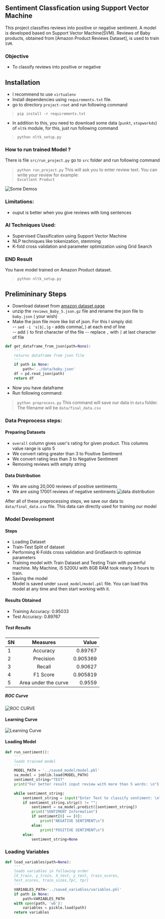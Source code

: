 ## Sentiment Classfication using Support Vector Machine
This project classifies reviews into positive or negative sentiment. A model is developed based on Support Vector Machine(SVM). Reviews of Baby products, obtained from [Amazon Product Reviews Dataset], is used to train `SVM`. 
### Objective
- To classify reviews into positive or negative

## Installation
* I recommend to use `virtualenv`
* Install dependencies using `requirements.txt` file. 
* go to directory `project-root` and run following command
>`pip install -r requirements.txt`
* In addition to this, you need to download some data (`punkt`, `stopworkds`) of `nltk` module, for this, just run following command
>`python nltk_setup.py`
### How to run trained Model ?

There is file `src/run_project.py` go to `src` folder and run following command
>`python run_project.py`
This will ask you to enter review text. You can write your review for example:  
>`Excellent Product`

![Some Demos]('../images/run_demo.png')

### Limitations:
- ouput is better when you give reviews with long sentences

### AI Techniques Used:
- Supervised Classification using Support Vector Machine
- NLP techniques like tokenization, stemming
- K-fold cross validation and parameter optimization using Grid Search
### END Result
You have model trained on Amazon Product dataset.
>`python nltk_setup.py`
## Prelimininary Steps
* Download dataset from [amazon dataset page](http://jmcauley.ucsd.edu/data/amazon/)
* unzip the `reviews_Baby_5.json.gz` file and rename the json file to
  `baby.json` ( your wish)
* Make the json file more like list of json. For this I simply did:  
-- `sed -i 's|$|,|g` - adds comma(`,`) at each end of line  
-- add `[` to first character of the file
-- replace `,` with `]` at last character of file
```python
def get_dataframe_from_json(path=None):
    '''
    returns dataframe from json file
    '''
    if path is None:
        path='../data/baby.json'
    df = pd.read_json(path)
    return df
```
* Now you have dataframe
* Run following command:  
>`python preprocess.py`
This command will save our data in `data` folder. The filename will be `data/final_data.csv`
### Data Preprocess steps:
#### Preparing Datasets
- `overall` column gives user's rating for given product. This columns value range is upto 5
- We convert rating greater than 3 to Positive Sentiment
- We convert rating less than 3 to Negative Sentiment
- Removing reviews with empty string
#### Data Distribution
- We are using 20,000 reviews of positive sentiments
- We are using 17001 reviews of negative sentiments
![data distribution](./images/data_distribution.png) 

After all of these preprocessing steps, we save our data to `data/final_data.csv` file. This data can directly used for training our model
### Model Development 
#### Steps #### 
- Loading Dataset  
- Train-Test Split of dataset
- Performing K-Folds cross validation and GridSearch to optimize parameters
- Training model with Train Dataset and Testing
Train with powerful machine. My Machine, i5 5200U with 8GB RAM took nearly 3 hours to train.
- Saving the model  
Model is saved under `saved_model/model.pkl` file. You can load this model at any time and then start working with it.

#### Results Obtained
- Training Accuracy: 0.95033
- Test Accuracy: 0.89767
##### Test Results
| SN  | Measures           | Value  |
| --- |:-------------:| -----:|
| 1 |  Accuracy  | 0.89767 |
| 2 | Precision      |    0.905369 |
| 3 | Recall    |    0.90627 |
| 4 | F1 Score |  0.905819 |
| 5 | Area under the curve | 0.9559 |

##### ROC Curve
![ROC CURVE](./images/roc.png)

#### Learning Curve
![Learning Curve](./images/learningcurve.png)

#### Loading Model
```python
def run_sentiment():
    '''
    loads trained model
    '''
    MODEL_PATH = '../saved_model/model.pkl'
    sa_model = joblib.load(MODEL_PATH)
    sentiment_string="TEST"
    print("For better result input review with more than 5 words: \n")
    
    while sentiment_string:
        sentiment_string = input("Enter Text to classify sentiment: \n")
        if sentiment_string.strip() != "":
            sentiment = sa_model.predict([sentiment_string])
            print("SENTIMENT Information")
            if sentiment[0] == [0]:
                print("NEGATIVE SENTIMENT\n")
            else:
                print("POSITIVE SENTIMENT\n")
        else:
            sentiment_string=None
```
### Loading Variables
```python
def load_variables(path=None):
    '''
    loads variables in following order
    [X_train, y_train, X_test, y_test, train_scores, 
    test_scores, train_sizes,fpr, tpr]
    '''
    VARIABLES_PATH='../saved_variables/variables.pkl'
    if path is None:
        path=VARIABLES_PATH
    with open(path, 'wb'):
        variables = pickle.load(path)
    return variables
```
